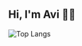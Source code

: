## Hi, I'm Avi 👋🤓

![Top Langs](https://github-readme-stats.vercel.app/api/top-langs/?username=avidrucker&layout=compact&hide=jupyter%20notebook,html)

<!--
**avidrucker/avidrucker** is a ✨ _special_ ✨ repository because its `README.md` (this file) appears on your GitHub profile.

Here are some ideas to get you started:

- 🔭 I’m currently working on ...
- 🌱 I’m currently learning ...
- 👯 I’m looking to collaborate on ...
- 🤔 I’m looking for help with ...
- 💬 Ask me about ...
- 📫 How to reach me: ...
- 😄 Pronouns: ...
- ⚡ Fun fact: ...
-->
